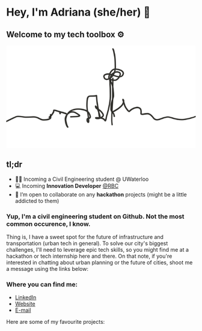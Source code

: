 # Hey, I'm Adriana (she/her) 👋
## Welcome to my tech toolbox ⚙️
![skyline](skyline.png)
## tl;dr
- 👷‍♀️ Incoming a Civil Engineering student @ UWaterloo
- 💻 Incoming **Innovation Developer** [@RBC](https://jobs.rbc.com/ca/en/technology-operations)
- 👯 I’m open to collaborate on any **hackathon** projects (might be a little addicted to them)

### Yup, I'm a civil engineering student on Github. Not the most common occurence, I know.
Thing is, I have a sweet spot for the future of infrastructure and transportation (urban tech in general). To solve our city's biggest challenges, I'll need to leverage epic tech skills, so you might find me at a hackathon or tech internship here and there. On that note, if you're interested in chatting about urban planning or the future of cities, shoot me a message using the links below:

### Where you can find me:
- [LinkedIn](https://www.linkedin.com/in/adriana-ceric/)
- [Website](adrianaceric.github.io)
- [E-mail](adriana.ceric@gmail.com)

Here are some of my favourite projects:

